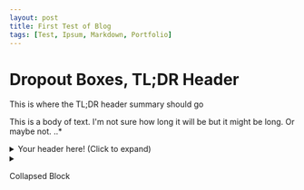 ```yaml
---
layout: post
title: First Test of Blog
tags: [Test, Ipsum, Markdown, Portfolio]
---
```


# Dropout Boxes, TL;DR Header

This is where the TL;DR header summary should go

This is a body of text. I'm not sure how long it will be but it might be long. Or maybe not.
..*
<details><summary>Your header here! (Click to expand)</summary>
    
*Your content here...*</br>
(markup only where supported)</br>
more content here...</br>
</details>


<details>
  <summary>
    <p>Collapsed Block</p>
  </summary>

  <h2 id="header">Header</h2>
  Random Things
</details>

